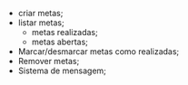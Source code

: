 - criar metas;
- listar metas;
    - metas realizadas;
    - metas abertas;
- Marcar/desmarcar metas como realizadas; 
- Remover metas;
- Sistema de mensagem;